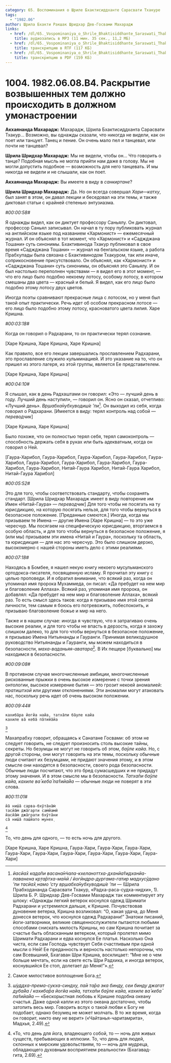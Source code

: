 ```yaml
---
category: 65. Воспоминания о Шриле Бхактисиддханте Сарасвати Тхакуре
tags:
  - "1982.06"
author: Шрила Бхакти Ракшак Шридхар Дев-Госвами Махарадж
links:
  - href: /dl/65._Vospominaniya_o_Shrile_Bhaktisiddhante_Saraswati_Thakure/1004_1982.06.08.B4_SridharMj_Raskrytie_vozvyshennyh_tem_dolzhno_proishodit_v_dolzhnom_umonastroenii.mp3
    title: аудиозапись в MP3 (11 мин. 35 сек., 11,2 МБ)
  - href: /dl/65._Vospominaniya_o_Shrile_Bhaktisiddhante_Saraswati_Thakure/1004_1982.06.08.B4_SridharMj_Raskrytie_vozvyshennyh_tem_dolzhno_proishodit_v_dolzhnom_umonastroenii.rtf
    title: транскрипцию в RTF (117 КБ)
  - href: /dl/65._Vospominaniya_o_Shrile_Bhaktisiddhante_Saraswati_Thakure/1004_1982.06.08.B4_SridharMj_Raskrytie_vozvyshennyh_tem_dolzhno_proishodit_v_dolzhnom_umonastroenii.pdf
    title: транскрипцию в PDF (159 КБ)
---
```


# 1004. 1982.06.08.B4. Раскрытие возвышенных тем должно происходить в должном умонастроении

**Акхаянанда Махарадж:** Махарадж, Шрила Бхактисиддханта Сарасвати Тхакур… Возможно, вы однажды сказали, что никогда не видели, как он поет или танцует. Танец и пение. Он очень мало пел и танцевал, или почти не танцевал?

**Шрила Шридхар Махарадж:** Мы не видели, чтобы он… Что говорить о танце? Подобная мысль не могла прийти нам даже в голову. Мы не могли допустить подобное — возможность для него танцевать. И мы никогда не видели и не слышали, как он поет.

**Акхаянанда Махарадж:** Вы имеете в виду в *санкиртане*?

**Шрила Шридхар Махарадж:** Да. Но он всегда совершал *Хари*—*катху*, был занят в этом, он давал лекции и беседовал на эти темы, и также диктовал статьи с крайней степенью энтузиазма.

*#00:00:58#*

Я однажды видел, как он диктует профессору Саньялу. Он диктовал, профессор Саньял записывал. Он начал в ту пору публиковать журнал на английском языке под названием «Хармонист» — ежемесячный журнал. И он объяснял в тот момент, что «Хармонист» и «Саджджана Тошани» суть синонимы. Бхактивинода Тхакур публиковал в свое время «Саджджана Тошани» — журнал на бенгальском языке, а работа Прабхупады была связана с Бхактивинодом Тхакуром, так или иначе, соприкосновение присутствовало. Он объяснял, как «Хармонист» и «Саджджана Тошани» суть синонимы, он объяснял это Саньялу. И он был настолько переполнен чувствами — я видел его в этот момент, — что его лицо было подобно некоему лотосу, особому лотосу, в котором смешаны два цвета — красный и белый. Я видел, как его лицо было подобно этому лотосу двух цветов.

Иногда поэты сравнивают прекрасные лица с лотосом, но у меня был такой опыт практически. Речь идет об особом прекрасном лотосе — его лицо было подобно этому лотосу, красноватого цвета лилия. Харе Кришна.

*#00:03:18#*

Когда он говорил о Радхарани, то он практически терял сознание.

[Харе Кришна, Харе Кришна, Харе Кришна]

Как правило, все его лекции завершались прославлением Радхарани, это прославление служило кульминацией. И это указание на то, что он пришел из этого лагеря, из этой группы, является Ее представителем.

[Харе Кришна, Харе Кришна]

*#00:04:10#*

Я слышал, как в день Радхаштами он говорил: «Это — лучший день в году. Лучший день наступил», — говорил он. Ясно он сказал, отчетливо: «Лучший день». *Вр̣шабха̄нубхуводиш́е ’пи*[^_ftn1]. Он выходил из себя, когда говорил о Радхарани. [Имеется в виду: терял контроль над собой — *переводчик*]

[Харе Кришна, Харе Кришна]

Было похоже, что он полностью терял себя, терял самоконтроль — способность держать себя в руках или быть адекватным, когда он говорил о Ней.

[Гаура-Харибол, Гаура-Харибол, Гаура-Харибол, Гаура-Харибол, Гаура-Харибол, Гаура-Харибол, Гаура-Харибол, Гаура-Харибол, Гаура-Харибол, Гаура-Харибол, Нитай-Гаура Харибол, Нитай-Гаура Харибол, Нитай-Гаура Харибол]

*#00:05:52#*

Это для того, чтобы соответствовать стандарту, чтобы сохранять стандарт. [Шрила Шридхар Махарадж имеет в виду повторение им Имен «Нитай-Гаура» — *переводчик*] Для того чтобы не посягать на ту юрисдикцию, на которую посягать нельзя, для того чтобы вернуться в безопасное положение. [Преданные смеются.] Иногда, когда мы призываем те Имена — другие Имена [Харе Кришна] — то это уже чересчур. Мы посягаем на специфическую юрисдикцию, вторгаемся в особую область, и для того чтобы вернуться в безопасное положение, я (или мы) призываем эти имена «Нитай и Гаура», поскольку та область, та юрисдикция — для нас это чересчур. Это было слишком дерзко, высокомерно с нашей стороны иметь дело с этими реалиями.

*#00:07:18#*

Находясь в Бомбее, я нашел некую книгу некоего мусульманского ортодокса-писателя, посвященную исламу. Я прочитал эту книгу с целью проповеди. И я обратил внимание, что всякий раз, когда он упоминал имя пророка Мухаммеда, он писал: «Да пребудет на нем мир и благоволение Аллаха». Всякий раз, упоминая имя пророка, он добавлял: «Да пребудет на нем мир и благоволение Аллаха», всякий раз. То есть смысл здесь таков: когда я призываю имя этой святой личности, тем самым я боюсь его потревожить, побеспокоить, и призываю благоволение божье и мир на него.

Также и в нашем случае: иногда я чувствую, что я затрагиваю очень высокие реалии, и для того чтобы не впасть в дерзость, когда я захожу слишком далеко, то для того чтобы вернуться в безопасное положение, я призываю Имена Нитьянанды и Гауранги. Принимая великодушное руководство Нитьянанды и Гауранги, мы можем находиться в безопасности, *маха-ваданьяя-аватара*[^_ftn2]. В Их пещере [буквально] мы находимся в безопасности.

*#00:09:08#*

В противном случае многочисленные амбиции, многочисленные рискованные прыжки в очень высокое измерение с точки зрения онтологии, высокое измерение бытия — это грозит некоей аномалией: *пратиштхой* или другими отклонениями. Эти аномалии могут атаковать нас, поскольку речь идет об очень высоком положении.

*#00:09:44#*

    кахиба̄ра йогйа найа, татха̄пи ба̄уле кайа
    кахиле ва̄ кеба̄ па̄тийа̄йа
[^_ftn3]

Махапрабху говорит, обращаясь к Санатане Госвами: об этом не следует говорить, не следует произносить столь высокие тайны, секреты. Но безумцы не могут не говорить об этом, *ба̄уле кайа*. Но, с другой стороны, они могут говорить на эти темы, поскольку обычные люди считают их безумцами, не придают значения этому, и в этом смысле они находятся в безопасности, своего рода безопасности. Обычные люди посчитают, что это бред сумасшедших и не придадут этому значения. И в этом смысле мы в безопасности. *Татха̄пи ба̄уле кайа, кахиле ва̄ кеба̄ па̄тийа̄йа* — обычные люди не поверят в эти слова.

*#00:11:01#*

    йа̄ ниш́а̄ сарва-бхӯта̄на̄м̇
    тасйа̄м̇ джа̄гарти сам̇йамӣ
    йасйа̄м̇ джа̄грати бхӯта̄ни
    са̄ ниш́а̄ паш́йато мунех̣
[^_ftn4]

То, что день для одного, — то есть ночь для другого.

[Харе Кришна, Харе Кришна, Гаура-Хари, Гаура-Хари, Гаура-Хари, Гаура-Хари, Гаура-Хари, Гаура-Хари, Гаура-Хари, Гаура-Хари, Гаура-Хари]



[^_ftn1]: *йасйа̄х када̄пи васана̄н̃чала-кхеланоттха-дханйа̄тидханйа-паванена кр̣та̄ртха-ма̄нӣ / йогӣндра-дургама-гатир мадхусӯдано ’пи тасйа̄х̣ намо ’сту вр̣шабха̄нубхуводиш́е ’пи* — (Шрила Прабходананда Сарасвати Тхакур, «Радха-раса-судха-нидхи», 1). Шрила Б. Р. Шридхар Дев-Госвами Махарадж так комментирует эту шлоку: «Однажды легкий ветерок коснулся одежд Шримати Радхарани и устремился дальше, к Кришне. Почувствовав дуновение ветерка, Кришна возликовал: “О, какая удача, до Меня донесся ветерок, что коснулся одежд Радхарани!” Знатоки писаний, йоги-затворники, великие священнослужители пытаются любыми способами снискать милость Кришны, но сам Кришна почитает за счастье быть обласканным ветерком, который пролетел мимо Шримати Радхарани и едва коснулся Ее платья. Насколько Она чиста, если сам Господь чувствует Себя счастливым при одной мысли о Ней! Ее преданность и верность настолько непорочны, что сам Всевышний, Бхагаван Шри Кришна, восклицает: “Мне не о чем больше мечтать, если на свете есть Шри Радхика, и иногда ветерок, коснувшийся Ее стоп, долетает до Меня!”».

[^_ftn2]: Самое милостивое воплощение Бога.

[^_ftn3]: *ш́уддха-према-сукха-синдху, па̄и та̄ра эка бинду, сеи бинду джагат д̣уба̄йа / кахиба̄ра йогйа найа, татха̄пи ба̄уле кайа, кахиле ва̄ кеба̄ па̄тийа̄йа* — «Бескорыстная любовь к Кришне подобна океану счастья. Даже одной капли из этого океана достаточно, чтобы затопить весь мир. Говорить вслух о такой любви к Богу не подобает, однако безумец не может молчать. В то же время, когда он говорит, никто ему не верит» («Чайтанья-чаритамрита», Мадхья, 2.49).

[^_ftn4]: «То, что день для йога, владеющего собой, то — ночь для живых существ, пребывающих в иллюзии. То, что день для людей, склонных к мирским удовольствиям, то — ночь для мудреца, обладающего духовным восприятием реальности» (Бхагавад-гита, 2.69).

